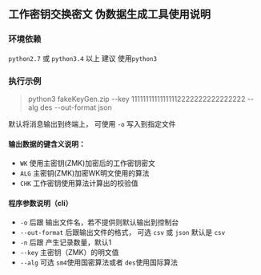 ## 工作密钥交换密文 伪数据生成工具使用说明

### 环境依赖
`python2.7` 或 `python3.4` 以上 建议 使用`python3`

### 执行示例
> python3 fakeKeyGen.zip --key 11111111111111112222222222222222 --alg des --out-format json

默认将消息输出到终端上， 可使用 `-o` 写入到指定文件


#### 输出数据的键含义说明：
* `WK`  使用主密钥(ZMK)加密后的工作密钥密文
* `ALG` 主密钥(ZMK)加密WK明文使用的算法
* `CHK` 工作密钥使用算法计算出的校验值

#### 程序参数说明（cli）

* `-o` 后跟 输出文件名，若不提供则默认输出到控制台
* `--out-format`  后跟输出文件的格式， 可选 `csv` 或 `json` 默认是 `csv`
* `-n` 后跟 产生记录数量，默认1
* `--key` 主密钥（ZMK）的明文值
* `--alg`  可选 `sm4`使用国密算法或者 `des`使用国际算法

